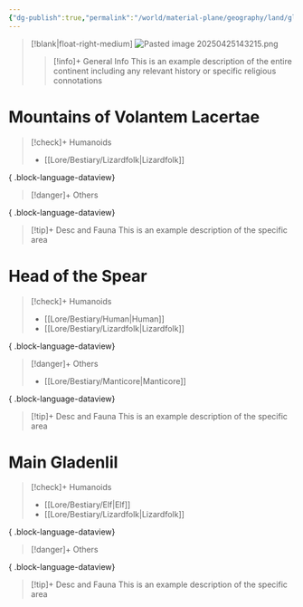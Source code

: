 ```yaml
---
{"dg-publish":true,"permalink":"/world/material-plane/geography/land/gladenlil/"}
---
```


>[!blank|float-right-medium]
>![Pasted image 20250425143215.png](/img/user/z_Assets/Pasted%20image%2020250425143215.png)
>
>>[!info]+ General Info
>>This is an example description of the entire continent including any relevant history or specific religious connotations 

# Mountains of Volantem Lacertae

>[!check]+ Humanoids
> - [[Lore/Bestiary/Lizardfolk\|Lizardfolk]]
> 
{ .block-language-dataview}

>[!danger]+ Others
> 
{ .block-language-dataview}

>[!tip]+ Desc and Fauna
>This is an example description of the specific area


# Head of the Spear

>[!check]+ Humanoids
> - [[Lore/Bestiary/Human\|Human]]
> - [[Lore/Bestiary/Lizardfolk\|Lizardfolk]]
> 
{ .block-language-dataview}

>[!danger]+ Others
> - [[Lore/Bestiary/Manticore\|Manticore]]
> 
{ .block-language-dataview}

>[!tip]+ Desc and Fauna
>This is an example description of the specific area


# Main Gladenlil

>[!check]+ Humanoids
> - [[Lore/Bestiary/Elf\|Elf]]
> - [[Lore/Bestiary/Lizardfolk\|Lizardfolk]]
> 
{ .block-language-dataview}

>[!danger]+ Others
> 
{ .block-language-dataview}

>[!tip]+ Desc and Fauna
>This is an example description of the specific area

